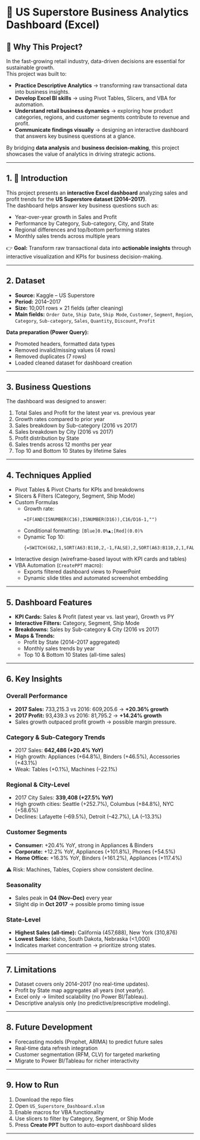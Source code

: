 # 🏬 US Superstore Business Analytics Dashboard (Excel)

## 🎯 Why This Project?  
In the fast-growing retail industry, data-driven decisions are essential for sustainable growth.  
This project was built to:  

- **Practice Descriptive Analytics** → transforming raw transactional data into business insights.  
- **Develop Excel BI skills** → using Pivot Tables, Slicers, and VBA for automation.  
- **Understand retail business dynamics** → exploring how product categories, regions, and customer segments contribute to revenue and profit.  
- **Communicate findings visually** → designing an interactive dashboard that answers key business questions at a glance.  

By bridging **data analysis** and **business decision-making**, this project showcases the value of analytics in driving strategic actions.  

---

## 1. 📌 Introduction
This project presents an **interactive Excel dashboard** analyzing sales and profit trends for the **US Superstore dataset (2014–2017)**.  
The dashboard helps answer key business questions such as:
- Year-over-year growth in Sales and Profit  
- Performance by Category, Sub-category, City, and State  
- Regional differences and top/bottom performing states  
- Monthly sales trends across multiple years  

👉 **Goal:** Transform raw transactional data into **actionable insights** through interactive visualization and KPIs for business decision-making.

---

## 2. Dataset
- **Source:** Kaggle – US Superstore  
- **Period:** 2014–2017  
- **Size:** 10,001 rows × 21 fields (after cleaning)  
- **Main fields:** `Order Date`, `Ship Date`, `Ship Mode`, `Customer`, `Segment`, `Region`, `Category`, `Sub-category`, `Sales`, `Quantity`, `Discount`, `Profit`  

**Data preparation (Power Query):**
- Promoted headers, formatted data types  
- Removed invalid/missing values (4 rows)  
- Removed duplicates (7 rows)  
- Loaded cleaned dataset for dashboard creation  

---

## 3. Business Questions
The dashboard was designed to answer:
1. Total Sales and Profit for the latest year vs. previous year  
2. Growth rates compared to prior year  
3. Sales breakdown by Sub-category (2016 vs 2017)  
4. Sales breakdown by City (2016 vs 2017)  
5. Profit distribution by State  
6. Sales trends across 12 months per year  
7. Top 10 and Bottom 10 States by lifetime Sales  

---

## 4. Techniques Applied
- Pivot Tables & Pivot Charts for KPIs and breakdowns  
- Slicers & Filters (Category, Segment, Ship Mode)  
- Custom Formulas  
  - Growth rate:  
    ```excel
    =IF(AND(ISNUMBER(C16),ISNUMBER(D16)),C16/D16-1,"")
    ```
  - Conditional formatting: `[Blue]0.0%▲;[Red](0.0)%`  
  - Dynamic Top 10:  
    ```excel
    {=SWITCH(G62,1,SORT(A63:B110,2,-1,FALSE),2,SORT(A63:B110,2,1,FALSE))}
    ```
- Interactive design (wireframe-based layout with KPI cards and tables)  
- VBA Automation (`CreatePPT` macro):  
  - Exports filtered dashboard views to PowerPoint  
  - Dynamic slide titles and automated screenshot embedding  

---

## 5. Dashboard Features
- **KPI Cards:** Sales & Profit (latest year vs. last year), Growth vs PY  
- **Interactive Filters:** Category, Segment, Ship Mode  
- **Breakdowns:** Sales by Sub-category & City (2016 vs 2017)  
- **Maps & Trends:**  
  - Profit by State (2014–2017 aggregated)  
  - Monthly sales trends by year  
  - Top 10 & Bottom 10 States (all-time sales)  

---

## 6. Key Insights
### Overall Performance
- **2017 Sales:** 733,215.3 vs 2016: 609,205.6 → **+20.36% growth**  
- **2017 Profit:** 93,439.3 vs 2016: 81,795.2 → **+14.24% growth**  
- Sales growth outpaced profit growth → possible margin pressure.  

### Category & Sub-Category Trends
- 2017 Sales: **642,486 (+20.4% YoY)**  
- High growth: Appliances (+64.8%), Binders (+46.5%), Accessories (+43.1%)  
- Weak: Tables (+0.1%), Machines (–22.1%)  

### Regional & City-Level
- 2017 City Sales: **339,408 (+27.5% YoY)**  
- High growth cities: Seattle (+252.7%), Columbus (+84.8%), NYC (+58.6%)  
- Declines: Lafayette (–69.5%), Detroit (–42.7%), LA (–13.3%)  

### Customer Segments
- **Consumer:** +20.4% YoY, strong in Appliances & Binders  
- **Corporate:** +12.2% YoY, Appliances (+101.8%), Phones (+54.5%)  
- **Home Office:** +16.3% YoY, Binders (+161.2%), Appliances (+117.4%)  

⚠️ Risk: Machines, Tables, Copiers show consistent decline.  

### Seasonality
- Sales peak in **Q4 (Nov–Dec)** every year  
- Slight dip in **Oct 2017** → possible promo timing issue  

### State-Level
- **Highest Sales (all-time):** California (457,688), New York (310,876)  
- **Lowest Sales:** Idaho, South Dakota, Nebraska (<1,000)  
- Indicates market concentration → prioritize strong states.  

---

## 7. Limitations
- Dataset covers only 2014–2017 (no real-time updates).  
- Profit by State map aggregates all years (not yearly).  
- Excel only → limited scalability (no Power BI/Tableau).  
- Descriptive analysis only (no predictive/prescriptive modeling).  

---

## 8. Future Development
- Forecasting models (Prophet, ARIMA) to predict future sales  
- Real-time data refresh integration  
- Customer segmentation (RFM, CLV) for targeted marketing  
- Migrate to Power BI/Tableau for richer interactivity  

---

## 9. How to Run
1. Download the repo files  
2. Open `US_Superstore_Dashboard.xlsm`  
3. Enable macros for VBA functionality  
4. Use slicers to filter by Category, Segment, or Ship Mode  
5. Press **Create PPT** button to auto-export dashboard slides  

---
